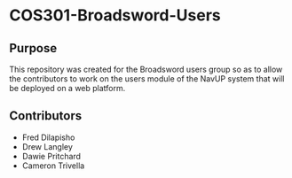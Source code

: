 # COS301-Broadsword-Users

## Purpose
  This repository was created for the Broadsword users group so as to allow the contributors to work on the users module of the NavUP system that will be deployed on a web platform.
  
## Contributors
- Fred Dilapisho
- Drew Langley
- Dawie Pritchard
- Cameron Trivella
